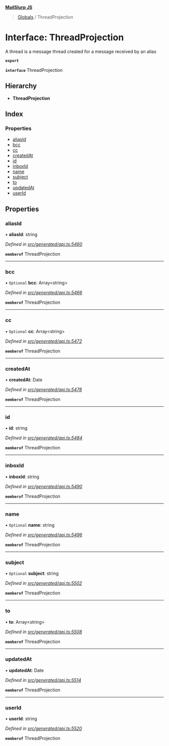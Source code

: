 **[MailSlurp JS](../README.md)**

> [Globals](../README.md) / ThreadProjection

# Interface: ThreadProjection

A thread is a message thread created for a message received by an alias

**`export`** 

**`interface`** ThreadProjection

## Hierarchy

* **ThreadProjection**

## Index

### Properties

* [aliasId](threadprojection.md#aliasid)
* [bcc](threadprojection.md#bcc)
* [cc](threadprojection.md#cc)
* [createdAt](threadprojection.md#createdat)
* [id](threadprojection.md#id)
* [inboxId](threadprojection.md#inboxid)
* [name](threadprojection.md#name)
* [subject](threadprojection.md#subject)
* [to](threadprojection.md#to)
* [updatedAt](threadprojection.md#updatedat)
* [userId](threadprojection.md#userid)

## Properties

### aliasId

•  **aliasId**: string

*Defined in [src/generated/api.ts:5460](https://github.com/mailslurp/mailslurp-client/blob/2c659a7/src/generated/api.ts#L5460)*

**`memberof`** ThreadProjection

___

### bcc

• `Optional` **bcc**: Array\<string>

*Defined in [src/generated/api.ts:5466](https://github.com/mailslurp/mailslurp-client/blob/2c659a7/src/generated/api.ts#L5466)*

**`memberof`** ThreadProjection

___

### cc

• `Optional` **cc**: Array\<string>

*Defined in [src/generated/api.ts:5472](https://github.com/mailslurp/mailslurp-client/blob/2c659a7/src/generated/api.ts#L5472)*

**`memberof`** ThreadProjection

___

### createdAt

•  **createdAt**: Date

*Defined in [src/generated/api.ts:5478](https://github.com/mailslurp/mailslurp-client/blob/2c659a7/src/generated/api.ts#L5478)*

**`memberof`** ThreadProjection

___

### id

•  **id**: string

*Defined in [src/generated/api.ts:5484](https://github.com/mailslurp/mailslurp-client/blob/2c659a7/src/generated/api.ts#L5484)*

**`memberof`** ThreadProjection

___

### inboxId

•  **inboxId**: string

*Defined in [src/generated/api.ts:5490](https://github.com/mailslurp/mailslurp-client/blob/2c659a7/src/generated/api.ts#L5490)*

**`memberof`** ThreadProjection

___

### name

• `Optional` **name**: string

*Defined in [src/generated/api.ts:5496](https://github.com/mailslurp/mailslurp-client/blob/2c659a7/src/generated/api.ts#L5496)*

**`memberof`** ThreadProjection

___

### subject

• `Optional` **subject**: string

*Defined in [src/generated/api.ts:5502](https://github.com/mailslurp/mailslurp-client/blob/2c659a7/src/generated/api.ts#L5502)*

**`memberof`** ThreadProjection

___

### to

•  **to**: Array\<string>

*Defined in [src/generated/api.ts:5508](https://github.com/mailslurp/mailslurp-client/blob/2c659a7/src/generated/api.ts#L5508)*

**`memberof`** ThreadProjection

___

### updatedAt

•  **updatedAt**: Date

*Defined in [src/generated/api.ts:5514](https://github.com/mailslurp/mailslurp-client/blob/2c659a7/src/generated/api.ts#L5514)*

**`memberof`** ThreadProjection

___

### userId

•  **userId**: string

*Defined in [src/generated/api.ts:5520](https://github.com/mailslurp/mailslurp-client/blob/2c659a7/src/generated/api.ts#L5520)*

**`memberof`** ThreadProjection
